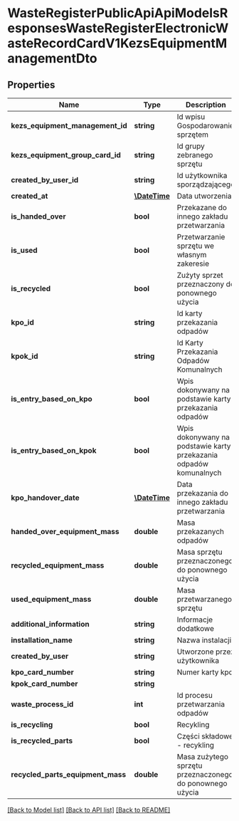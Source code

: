# WasteRegisterPublicApiApiModelsResponsesWasteRegisterElectronicWasteRecordCardV1KezsEquipmentManagementDto

## Properties
Name | Type | Description | Notes
------------ | ------------- | ------------- | -------------
**kezs_equipment_management_id** | **string** | Id wpisu Gospodarowanie sprzętem | [optional] 
**kezs_equipment_group_card_id** | **string** | Id grupy zebranego sprzętu | [optional] 
**created_by_user_id** | **string** | Id użytkownika sporządzającego | [optional] 
**created_at** | [**\DateTime**](\DateTime.md) | Data utworzenia | [optional] 
**is_handed_over** | **bool** | Przekazane do innego zakładu przetwarzania | [optional] 
**is_used** | **bool** | Przetwarzanie sprzętu we własnym zakeresie | [optional] 
**is_recycled** | **bool** | Zużyty sprzet przeznaczony do ponownego użycia | [optional] 
**kpo_id** | **string** | Id karty przekazania odpadów | [optional] 
**kpok_id** | **string** | Id Karty Przekazania Odpadów Komunalnych | [optional] 
**is_entry_based_on_kpo** | **bool** | Wpis dokonywany na podstawie karty przekazania odpadów | [optional] 
**is_entry_based_on_kpok** | **bool** | Wpis dokonywany na podstawie karty przekazania odpadów komunalnych | [optional] 
**kpo_handover_date** | [**\DateTime**](\DateTime.md) | Data przekazania do innego zakładu przetwarzania | [optional] 
**handed_over_equipment_mass** | **double** | Masa przekazanych odpadów | [optional] 
**recycled_equipment_mass** | **double** | Masa sprzętu przeznaczonego do ponownego użycia | [optional] 
**used_equipment_mass** | **double** | Masa przetwarzanego sprzętu | [optional] 
**additional_information** | **string** | Informacje dodatkowe | [optional] 
**installation_name** | **string** | Nazwa instalacji | [optional] 
**created_by_user** | **string** | Utworzone przez użytkownika | [optional] 
**kpo_card_number** | **string** | Numer karty kpo | [optional] 
**kpok_card_number** | **string** |  | [optional] 
**waste_process_id** | **int** | Id procesu przetwarzania odpadów | [optional] 
**is_recycling** | **bool** | Recykling | [optional] 
**is_recycled_parts** | **bool** | Części składowe - recykling | [optional] 
**recycled_parts_equipment_mass** | **double** | Masa zużytego sprzętu przeznaczonego do ponownego użycia | [optional] 

[[Back to Model list]](../README.md#documentation-for-models) [[Back to API list]](../README.md#documentation-for-api-endpoints) [[Back to README]](../README.md)


